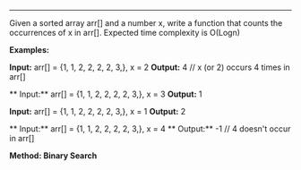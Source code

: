 
---

Given a sorted array arr[] and a number x, write a function that counts the occurrences of x in arr[]. Expected time complexity is O(Logn) 

**Examples:** 

  **Input:** arr[] = {1, 1, 2, 2, 2, 2, 3,},   x = 2
  **Output:** 4 // x (or 2) occurs 4 times in arr[]

 ** Input:** arr[] = {1, 1, 2, 2, 2, 2, 3,},   x = 3
  **Output:** 1 

  **Input:** arr[] = {1, 1, 2, 2, 2, 2, 3,},   x = 1
  **Output:** 2 

 ** Input:** arr[] = {1, 1, 2, 2, 2, 2, 3,},   x = 4
 ** Output:** -1 // 4 doesn't occur in arr[] 

**Method: Binary Search**
```

```